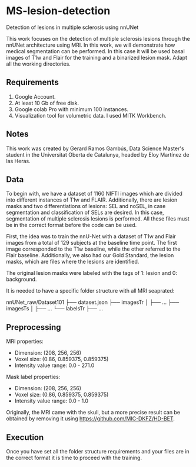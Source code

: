 # MS-lesion-detection
Detection of lesions in multiple sclerosis using nnUNet

This work focuses on the detection of multiple sclerosis lesions through the nnUNet architecture using MRI. In this work, we will demonstrate how medical segmentation can be performed.
In this case it will be used basal images of T1w and Flair for the training and a binarized lesion mask.
Adapt all the working directories.

## Requirements
1. Google Account.
2. At least 10 Gb of free disk.
3. Google colab Pro with minimum 100 instances.
4. Visualization tool for volumetric data. I used MITK Workbench.

## Notes
This work was created by Gerard Ramos Gambús, Data Science Master's student in the Universitat Oberta de Catalunya, headed by Eloy Martínez de las Heras.

## Data
To begin with, we have a dataset of 1160 NIFTI images which are divided into different instances of T1w and FLAIR. Additionally, there are lesion masks and two differentiations of lesions: SEL and noSEL, in case segmentation and classification of SELs are desired. In this case, segmentation of multiple sclerosis lesions is performed.
All these files must be in the correct format before the code can be used.

First, the idea was to train the nnU-Net with a dataset of T1w and Flair images from a total of 129 subjects at the baseline time point. The first image corresponded to the T1w baseline, while the other referred to the Flair baseline.
Additionally, we also had our Gold Standard, the lesion masks, which are files where the lesions are identified.

The original lesion masks were labeled with the tags of 1: lesion and 0: background.

It is needed to have a specific folder structure with all MRI seaprated:

nnUNet_raw/Dataset101
├── dataset.json
├── imagesTr
│   ├── ...
├── imagesTs
│   ├── ...
└── labelsTr
    ├── ...

## Preprocessing
MRI properties:
- Dimension: (208, 256, 256)
- Voxel size: (0.86, 0.859375, 0.859375)
- Intensity value range: 0.0 - 271.0

Mask label properties:
- Dimension: (208, 256, 256)
- Voxel size: (0.86, 0.859375, 0.859375)
- Intensity value range: 0.0 - 1.0

Originally, the MRI came with the skull, but a more precise result can be obtained by removing it using https://github.com/MIC-DKFZ/HD-BET.




## Execution
Once you have set all the folder structure requirements and your files are in the correct format it is time to proceed with the training. 

